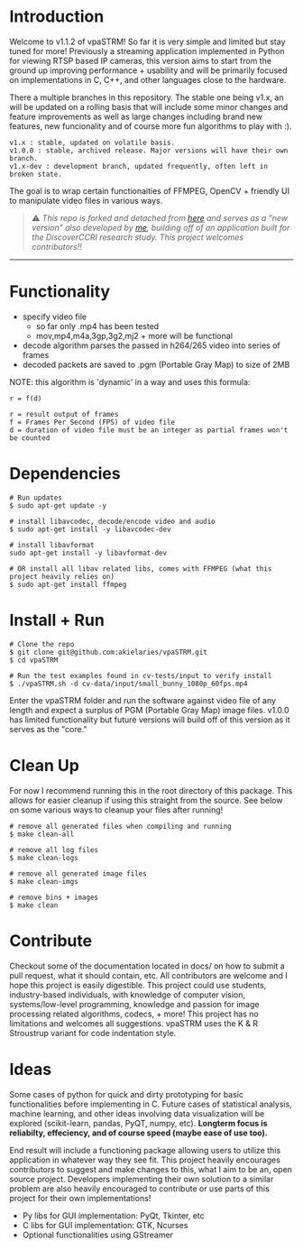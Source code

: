 # Introduction
Welcome to v1.1.2 of vpaSTRM! So far it is very simple and limited but 
stay tuned for more!
Previously a streaming application implemented in Python for viewing 
RTSP based IP cameras, this version aims to start from the ground up 
improving performance + usability and will be primarily focused on 
implementations in C, C++, and other languages close to the hardware.

There a multiple branches in this repository. The stable one being v1.x,
an will be updated on a rolling basis that will include some minor changes 
and feature improvements as well as large changes including brand new features,
new funcionality and of course more fun algorithms to play with :). 

```
v1.x : stable, updated on volatile basis. 
v1.0.0 : stable, archived release. Major versions will have their own branch. 
v1.x-dev : development branch, updated frequently, often left in broken state. 
```

The goal is to wrap certain functionaities of FFMPEG, OpenCV + friendly UI 
to manipulate video files in various ways.

> :warning: *This repo is forked and detached from [here](https://github.com/DiscoverCCRI/ip_cam) and serves
as a "new version" also developed by [me](https://github.com/akielaries), building off of an application
built for the DiscoverCCRI research study. This project welcomes contributors!!*
---

# Functionality
- specify video file 
  - so far only .mp4 has been tested
  - mov,mp4,m4a,3gp,3g2,mj2 + more will be functional 
- decode algorithm parses the passed in h264/265 video into series of frames  
- decoded packets are saved to .pgm (Portable Gray Map) to size of 2MB

NOTE: this algorithm is 'dynamic' in a way and uses this formula:
```
r = f(d)

r = result output of frames
f = Frames Per Second (FPS) of video file
d = duration of video file must be an integer as partial frames won't be counted
```

# Dependencies
```
# Run updates
$ sudo apt-get update -y

# install libavcodec, decode/encode video and audio
$ sudo apt-get install -y libavcodec-dev

# install libavformat
sudo apt-get install -y libavformat-dev

# OR install all libav related libs, comes with FFMPEG (what this project heavily relies on)
$ sudo apt-get install ffmpeg
```

# Install + Run
```
# Clone the repo
$ git clone git@github.com:akielaries/vpaSTRM.git
$ cd vpaSTRM

# Run the test examples found in cv-tests/input to verify install
$ ./vpaSTRM.sh -d cv-data/input/small_bunny_1080p_60fps.mp4
```
Enter the vpaSTRM folder and run the software against video file of any length and expect
a surplus of PGM (Portable Gray Map) image files. v1.0.0 has limited functionality but
future versions will build off of this version as it serves as the "core."


# Clean Up
For now I recommend running this in the root directory of this package. This allows for easier cleanup
if using this straight from the source. See below on some various ways to cleanup your files after running!

```
# remove all generated files when compiling and running
$ make clean-all

# remove all log files
$ make clean-logs

# remove all generated image files
$ make clean-imgs

# remove bins + images
$ make clean
```

# Contribute
Checkout some of the documentation located in docs/ on how to submit a pull 
request, what it should contain, etc. All contributors are welcome and I hope 
this project is easily digestible. This project could use students, 
industry-based individuals, with knowledge of computer vision, 
systems/low-level programming, knowledge and passion for image processing 
related algorithms, codecs, + more! This project has no limitations and 
welcomes all suggestions. vpaSTRM uses the K & R Stroustrup variant for code
indentation style. 

# Ideas
Some cases of python for quick and dirty prototyping for basic
functionalities before implementing in C. Future cases of
statistical analysis, machine learning, and other ideas involving 
data visualization will be explored (scikit-learn, pandas, PyQT, numpy, 
etc). **Longterm focus is reliabilty, effeciency, and of course speed 
(maybe ease of use too).**

End result will include a functioning package allowing users to utilize 
this application in whatever way they see fit. This project heavily encourages
contributors to suggest and make changes to this, what I aim to be an, open source 
project. Developers implementing their own solution to a similar problem are also
heavily encouraged to contribute or use parts of this project for their own
implementations!

- Py libs for GUI implementation: PyQt, Tkinter, etc
- C libs for GUI implementation: GTK, Ncurses
- Optional functionalities using GStreamer
